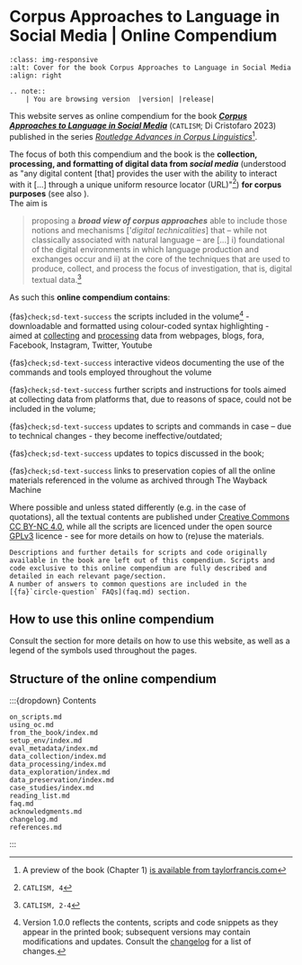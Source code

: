 # Corpus Approaches to Language in Social Media | Online Compendium

```{image} https://images.tandf.co.uk/common/jackets/crclarge/978100322/9781003225218.jpg
:class: img-responsive
:alt: Cover for the book Corpus Approaches to Language in Social Media
:align: right
```

```{eval-rst}
.. note:: 
    | You are browsing version  |version| |release|
```

This website serves as online compendium for the book [***Corpus Approaches to Language in Social Media***](https://www.routledge.com/Corpus-Approaches-to-Language-in-Social-Media/Cristofaro/p/book/9781032125701) (`CATLISM`; Di Cristofaro 2023) published in the series [*Routledge Advances in Corpus Linguistics*](https://www.routledge.com/Routledge-Advances-in-Corpus-Linguistics/book-series/SE0593)[^sn4].  

The focus of both this compendium and the book is the **collection, processing, and formatting of digital data from *social media*** (understood as "any digital content [that] provides the user with the ability to interact with it [...] through a unique uniform resource locator (URL)"[^sn3]) **for corpus purposes** (see also [](on_scripts.md)).  
The aim is

> proposing a ***broad view of corpus approaches*** able to include those notions and mechanisms ['*digital technicalities*] that – while not classically associated with natural language – are [...] i) foundational of the digital environments in which language production and exchanges occur and ii) at the core of the techniques that are used to produce, collect, and process the focus of investigation, that is, digital textual data.[^sn7]
  
As such this **online compendium contains**:  
  
{fas}`check;sd-text-success` the scripts included in the volume[^sn6] - downloadable and formatted using colour-coded syntax highlighting - aimed at [collecting](data_collection/index.md) and [processing](data_processing/index.md) data from webpages, blogs, fora, Facebook, Instagram, Twitter, Youtube  
  
{fas}`check;sd-text-success` interactive videos documenting the use of the commands and tools employed throughout the volume  
  
{fas}`check;sd-text-success` further scripts and instructions for tools aimed at collecting data from platforms that, due to reasons of space, could not be included in the volume;  
  
{fas}`check;sd-text-success` updates to scripts and commands in case – due to technical changes - they become ineffective/outdated;  
  
{fas}`check;sd-text-success` updates to topics discussed in the book;  
  
{fas}`check;sd-text-success` links to preservation copies of all the online materials referenced in the volume as archived through The Wayback Machine  
  
Where possible and unless stated differently (e.g. in the case of quotations), all the textual contents are published under [Creative Commons CC BY-NC 4.0](https://creativecommons.org/licenses/by-nc/4.0/), while all the scripts are licenced under the open source [GPLv3](https://choosealicense.com/licenses/gpl-3.0/) licence - see [](faq.md) for more details on how to (re)use the materials.  

```{important}
Descriptions and further details for scripts and code originally available in the book are left out of this compendium. Scripts and code exclusive to this online compendium are fully described and detailed in each relevant page/section.  
A number of answers to common questions are included in the [{fa}`circle-question` FAQs](faq.md) section.
```
  

## How to use this online compendium

Consult the [](./using_oc.md) section for more details on how to use this website, as well as a legend of the symbols used throughout the pages.

## Structure of the online compendium

:::{dropdown} Contents
```{toctree}
on_scripts.md
using_oc.md
from_the_book/index.md
setup_env/index.md
eval_metadata/index.md
data_collection/index.md
data_processing/index.md
data_exploration/index.md
data_preservation/index.md
case_studies/index.md
reading_list.md
faq.md
acknowledgments.md
changelog.md
references.md
```

:::

[^sn1]: https://www.taylorfrancis.com/books/mono/10.4324/9781003225218/corpus-approaches-language-social-media-matteo-di-cristofaro
[^sn2]: such as this
[^sn3]: `CATLISM, 4`
[^sn4]: A preview of the book (Chapter 1) [is available from taylorfrancis.com](https://www.taylorfrancis.com/books/mono/10.4324/9781003225218/corpus-approaches-language-social-media-matteo-di-cristofaro)
[^sn5]: `CATLISM, 2`
[^sn6]: Version 1.0.0 reflects the contents, scripts and code snippets as they appear in the printed book; subsequent versions may contain modifications and updates. Consult the [changelog](https://catlism.github.io/changelog.html) for a list of changes.
[^sn7]: `CATLISM, 2-4`
